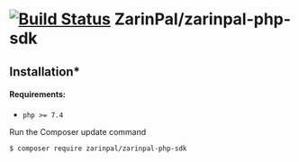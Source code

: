 [![Build Status](https://travis-ci.org/ZarinPal/zarinpal-php-sdk.svg?branch=master)](https://travis-ci.org/ZarinPal/zarinpal-php-sdk)
ZarinPal/zarinpal-php-sdk
======
## Installation*
#### Requirements:
- `php >= 7.4`

Run the Composer update command

    $ composer require zarinpal/zarinpal-php-sdk
